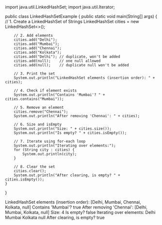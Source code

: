 import java.util.LinkedHashSet;
import java.util.Iterator;

public class LinkedHashSetExample {
    public static void main(String[] args) {
        // 1. Create a LinkedHashSet of Strings
        LinkedHashSet<String> cities = new LinkedHashSet<>();

        // 2. Add elements
        cities.add("Delhi");
        cities.add("Mumbai");
        cities.add("Chennai");
        cities.add("Kolkata");
        cities.add("Delhi"); // duplicate, won't be added
        cities.add(null);    // one null allowed
        cities.add(null);    // duplicate null won't be added

        // 3. Print the set
        System.out.println("LinkedHashSet elements (insertion order): " + cities);

        // 4. Check if element exists
        System.out.println("Contains 'Mumbai'? " + cities.contains("Mumbai"));

        // 5. Remove an element
        cities.remove("Chennai");
        System.out.println("After removing 'Chennai': " + cities);

        // 6. Size and isEmpty
        System.out.println("Size: " + cities.size());
        System.out.println("Is empty? " + cities.isEmpty());

        // 7. Iterate using for-each loop
        System.out.println("Iterating over elements:");
        for (String city : cities) {
            System.out.println(city);
        }

        // 8. Clear the set
        cities.clear();
        System.out.println("After clearing, is empty? " + cities.isEmpty());
    }
}


LinkedHashSet elements (insertion order): [Delhi, Mumbai, Chennai, Kolkata, null]
Contains 'Mumbai'? true
After removing 'Chennai': [Delhi, Mumbai, Kolkata, null]
Size: 4
Is empty? false
Iterating over elements:
Delhi
Mumbai
Kolkata
null
After clearing, is empty? true


